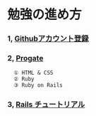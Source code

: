 # 勉強の進め方   


### 1, [Githubアカウント登録](https://www.winschool.jp/download/online/text/guide_regist_github.pdf) 
### 2, [Progate](https://prog-8.com/)
      ① HTML & CSS
      ② Ruby
      ③ Ruby on Rails
### 3, [Rails チュートリアル](https://railstutorial.jp/chapters/beginning?version=6.0)
